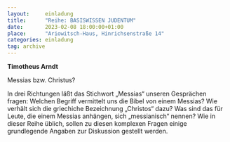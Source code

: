 ```yaml
---
layout:     einladung
title:      "Reihe: BASISWISSEN JUDENTUM"
date:       2023-02-08 18:00:00+01:00
place:      "Ariowitsch-Haus, Hinrichsenstraße 14"
categories: einladung
tag: archive
---
```


**Timotheus Arndt**

Messias bzw. Christus?

In drei Richtungen läßt das Stichwort „Messias“ unseren Gesprächen fragen:
Welchen Begriff vermittelt uns die Bibel von einem Messias?
Wie verhält sich die griechiche Bezeichnung „Christos“ dazu?
Was sind das für Leute, die einem Messias anhängen, sich „messianisch“ nennen?
Wie in dieser Reihe üblich, sollen zu diesen komplexen Fragen einige grundlegende Angaben zur Diskussion gestellt werden.
